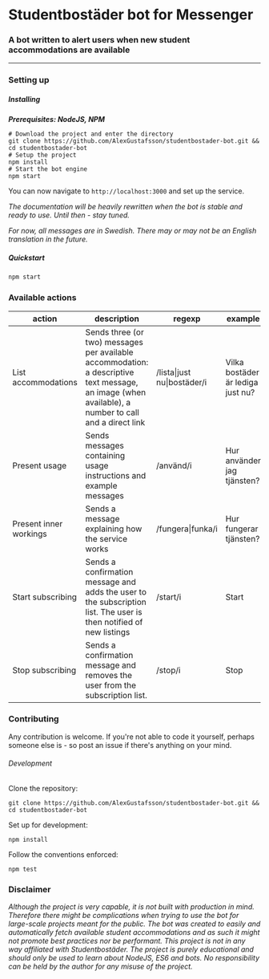 # Studentbostäder bot for Messenger
### A bot written to alert users when new student accommodations are available
***

### Setting up

##### Installing

___Prerequisites: NodeJS, NPM___

```
# Download the project and enter the directory
git clone https://github.com/AlexGustafsson/studentbostader-bot.git && cd studentbostader-bot
# Setup the project
npm install
# Start the bot engine
npm start
```

You can now navigate to `http://localhost:3000` and set up the service.

_The documentation will be heavily rewritten when the bot is stable and ready to use. Until then - stay tuned._

_For now, all messages are in Swedish. There may or may not be an English translation in the future._

##### Quickstart

```JavaScript
npm start
```

### Available actions

| action | description | regexp | example |
| ------ | ----------- | ------ | ------- |
| List accommodations | Sends three (or two) messages per available accommodation: a descriptive text message, an image (when available), a number to call and a direct link | /lista&#124;just nu&#124;bostäder/i | Vilka bostäder är lediga just nu? |
| Present usage | Sends messages containing usage instructions and example messages | /använd/i | Hur använder jag tjänsten? |
| Present inner workings | Sends a message explaining how the service works | /fungera&#124;funka/i | Hur fungerar tjänsten? |
| Start subscribing | Sends a confirmation message and adds the user to the subscription list. The user is then notified of new listings | /start/i| Start |
| Stop subscribing | Sends a confirmation message and removes the user from the subscription list. | /stop/i | Stop |

### Contributing

Any contribution is welcome. If you're not able to code it yourself, perhaps someone else is - so post an issue if there's anything on your mind.

###### Development

Clone the repository:
```
git clone https://github.com/AlexGustafsson/studentbostader-bot.git && cd studentbostader-bot
```

Set up for development:
```
npm install
```

Follow the conventions enforced:
```
npm test
```

### Disclaimer

_Although the project is very capable, it is not built with production in mind. Therefore there might be complications when trying to use the bot for large-scale projects meant for the public. The bot was created to easily and automatically fetch available student accommodations and as such it might not promote best practices nor be performant. This project is not in any way affiliated with Studentbostäder. The project is purely educational and should only be used to learn about NodeJS, ES6 and bots. No responsibility can be held by the author for any misuse of the project._
